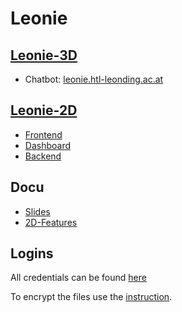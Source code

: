 # Leonie

## [Leonie-3D](https://leonie.htl-leonding.ac.at/)

- Chatbot: [leonie.htl-leonding.ac.at](https://leonie.htl-leonding.ac.at/)

## [Leonie-2D](https://vm105.htl-leonding.ac.at/)

- [Frontend](https://student.cloud.htl-leonding.ac.at/d.pavelescu/frontend)
- [Dashboard](https://student.cloud.htl-leonding.ac.at/d.pavelescu/dashboard)
- [Backend](https://student.cloud.htl-leonding.ac.at/d.pavelescu/backend)

## Docu 

- [Slides](https://expert-umbrella-dd291a82.pages.github.io/)
- [2D-Features](https://htblaleonie.github.io/leonie-documentation/2D-Documentation/features.html)

## Logins

All credentials can be found [here](https://github.com/htblaleonie/leonie-documentation/blob/master/Accounts.md.gpg)

To encrypt the files use the [instruction](https://github.com/htblaleonie/leonie-documentation/blob/master/File%20Encryption/file-encryption.md).
